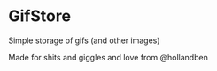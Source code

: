 GifStore
=======

Simple storage of gifs (and other images)

Made for shits and giggles and love from @hollandben
